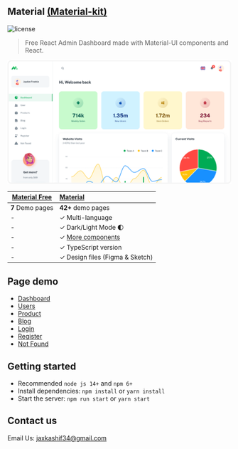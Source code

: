 ## Material [(Material-kit)](https://material-kit-redesign.netlify.app)

![license](https://img.shields.io/badge/license-MIT-blue.svg)

> Free React Admin Dashboard made with Material-UI components and React.

![preview](public/static/preview.png)

| [Material Free](https://minimal-kit-react.vercel.app/) | [Material](https://material-ui.com/store/items/materail-dashboard/) |
| ------------------------------------------------------ | :------------------------------------------------------------------ |
| **7** Demo pages                                       | **42+** demo pages                                                  |
| -                                                      | ✓ Multi-language                                                    |
| -                                                      | ✓ Dark/Light Mode 🌓                                                |
| -                                                      | ✓ [More components](https://minimals.cc/components)                 |
| -                                                      | ✓ TypeScript version                                                |
| -                                                      | ✓ Design files (Figma & Sketch)                                     |

## Page demo

- [Dashboard](https://material-kit-redesign.netlify.app/dashboard/app)
- [Users](https://material-kit-redesign.netlify.app/dashboard/user)
- [Product](https://material-kit-redesign.netlify.app/dashboard/products)
- [Blog](https://material-kit-redesign.netlify.app/dashboard/blog)
- [Login](https://material-kit-redesign.netlify.app/login)
- [Register](https://material-kit-redesign.netlify.app/register)
- [Not Found](https://material-kit-redesign.netlify.app/404)

## Getting started

- Recommended `node js 14+` and `npm 6+`
- Install dependencies: `npm install` or `yarn install`
- Start the server: `npm run start` or `yarn start`

## Contact us

Email Us: jaxkashif34@gmail.com
